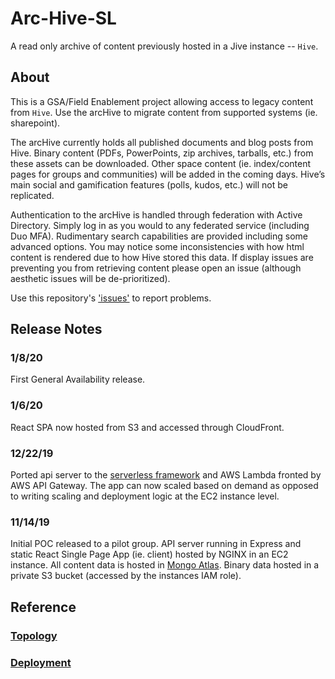 # Arc-Hive-SL
A read only archive of content previously hosted in a Jive instance -- `Hive`.

## About
This is a GSA/Field Enablement project allowing access to legacy content from `Hive`. 
Use the arcHive to migrate content from supported systems (ie. sharepoint).

The arcHive currently holds all published documents and blog posts from Hive.
Binary content (PDFs, PowerPoints, zip archives, tarballs, etc.) from these assets can be downloaded.
Other space content (ie. index/content pages for groups and communities) will be added in the coming days.
Hive’s main social and gamification features (polls, kudos, etc.) will not be replicated.

Authentication to the arcHive is handled through federation with Active Directory.
Simply log in as you would to any federated service (including Duo MFA).
Rudimentary search capabilities are provided including some advanced options.
You may notice some inconsistencies with how html content is rendered due to how Hive stored this data.
If display issues are preventing you from retrieving content please open an issue (although aesthetic issues will be de-prioritized).

Use this repository's ['issues'](/issues) to report problems. 

## Release Notes

### 1/8/20
First General Availability release. 

### 1/6/20
React SPA now hosted from S3 and accessed through CloudFront. 

### 12/22/19
Ported api server to the [serverless framework](https://serverless.com/) and AWS Lambda fronted by AWS API Gateway.
The app can now scaled based on demand as opposed to writing scaling and deployment logic at the EC2 instance level.

### 11/14/19
Initial POC released to a pilot group. API server running in Express and static React Single Page App (ie. client) hosted by NGINX in an EC2 instance.
All content data is hosted in [Mongo Atlas](https://cloud.mongodb.com/).
Binary data hosted in a private S3 bucket (accessed by the instances IAM role).

## Reference
### [Topology](/topology.md)
### [Deployment](/deployment.md)




